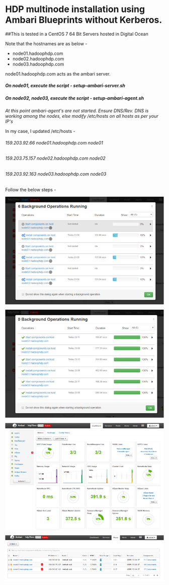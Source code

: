 # HDP multinode installation using Ambari Blueprints without Kerberos.

##This is tested in a CentOS 7 64 Bit Servers hosted in Digital Ocean

Note that the hostnames are as below - 

* node01.hadoophdp.com 
* node02.hadoophdp.com 
* node03.hadoophdp.com 

node01.hadoophdp.com acts as the ambari server.

##### On node01, execute the script - setup-ambari-server.sh
##### On node02, node03, execute the script - setup-ambari-agent.sh

_At this point ambari-agent's are not started._
_Ensure DNS/Rev. DNS is working among the nodes, else modify /etc/hosts on all hosts as per your IP's_

In my case, I updated /etc/hosts - 
###### 159.203.92.66  node01.hadoophdp.com node01
###### 159.203.75.157 node02.hadoophdp.com node02
###### 159.203.92.163 node03.hadoophdp.com node03


Follow the below steps - 

![Alt text](./images/multinode-install-1.PNG)

![Alt text](./images/multinode-install-2.PNG)

![Alt text](./images/multinode-install-3.PNG)

![Alt text](./images/multinode-install-4.PNG)

